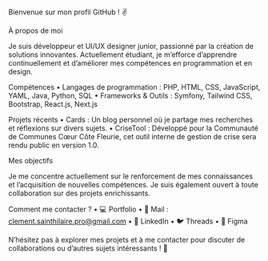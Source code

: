 Bienvenue sur mon profil GitHub ! ✌

À propos de moi

Je suis développeur et UI/UX designer junior, passionné par la création de solutions innovantes. Actuellement étudiant, je m’efforce d’apprendre continuellement et d’améliorer mes compétences en programmation et en design.

Compétences
	•	Langages de programmation : PHP, HTML, CSS, JavaScript, YAML, Java, Python, SQL
	•	Frameworks & Outils : Symfony, Tailwind CSS, Bootstrap, React.js, Next.js

Projets récents
	•	Cards : Un blog personnel où je partage mes recherches et réflexions sur divers sujets.
	•	CriseTool : Développé pour la Communauté de Communes Cœur Côte Fleurie, cet outil interne de gestion de crise sera rendu public en version 1.0.

Mes objectifs

Je me concentre actuellement sur le renforcement de mes connaissances et l’acquisition de nouvelles compétences. Je suis également ouvert à toute collaboration sur des projets enrichissants.

Comment me contacter ?
	•	💻 Portfolio
	•	📧 Mail : clement.sainthilaire.pro@gmail.com
	•	💼 LinkedIn
	•	🐦 Threads
	•	🎨 Figma

N’hésitez pas à explorer mes projets et à me contacter pour discuter de collaborations ou d’autres sujets intéressants ! 🚀
